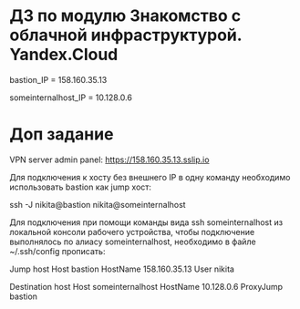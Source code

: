 # ДЗ по модулю Знакомство с облачной инфраструктурой. Yandex.Cloud
bastion_IP = 158.160.35.13

someinternalhost_IP = 10.128.0.6

# Доп задание 
VPN server admin panel: https://158.160.35.13.sslip.io

Для подключения к хосту без внешнего IP в одну команду необходимо использовать bastion как jump хост:

ssh -J nikita@bastion nikita@someinternalhost

Для подключения при помощи команды вида ssh someinternalhost из локальной консоли рабочего устройства, чтобы подключение выполнялось по алиасу someinternalhost, необходимо в файле ~/.ssh/config прописать:

Jump host
Host bastion
  HostName 158.160.35.13
  User nikita

Destination host
Host someinternalhost
    HostName 10.128.0.6
    ProxyJump bastion
